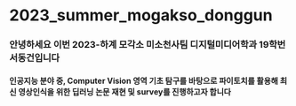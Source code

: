# 2023_summer_mogakso_donggun
### 안녕하세요 이번 2023-하계 모각소 미소천사팀 디지털미디어학과 19학번 서동건입니다
#### 인공지능 분야 중, Computer Vision 영역 기초 탐구를 바탕으로 파이토치를 활용해 최신 영상인식을 위한 딥러닝 논문 재현 및 survey를 진행하고자 합니다
